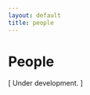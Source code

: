 ```yaml
---
layout: default
title: people
---
```

<h1>People</h1>

[ Under development. ]
<!--
<a href="/assets/mlandis_portrait_med.jpg">
    <img src="/assets/mlandis_portrait_med_square.jpg" style="float: right; margin:25px 25px 25px 25px" height="175" class="img-circle">
</a>
Michael Landis
-->


